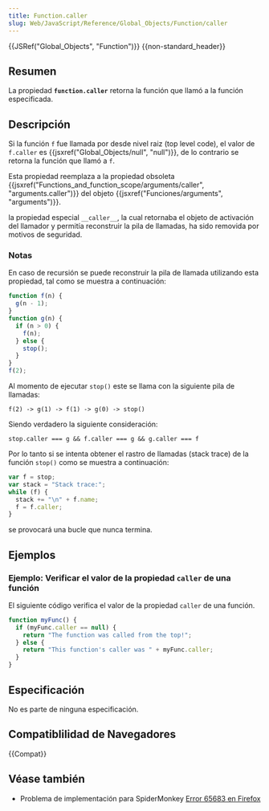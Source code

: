 ```yaml
---
title: Function.caller
slug: Web/JavaScript/Reference/Global_Objects/Function/caller
---
```


{{JSRef("Global_Objects", "Function")}} {{non-standard_header}}

## Resumen

La propiedad **`function.caller`** retorna la función que llamó a la función especificada.

## Descripción

Si la función `f` fue llamada por desde nivel raiz (top level code), el valor de `f.caller` es {{jsxref("Global_Objects/null", "null")}}, de lo contrario se retorna la función que llamó a `f`.

Esta propiedad reemplaza a la propiedad obsoleta {{jsxref("Functions_and_function_scope/arguments/caller", "arguments.caller")}} del objeto {{jsxref("Funciones/arguments", "arguments")}}.

la propiedad especial `__caller__`, la cual retornaba el objeto de activación del llamador y permitía reconstruir la pila de llamadas, ha sido removida por motivos de seguridad.

### Notas

En caso de recursión se puede reconstruir la pila de llamada utilizando esta propiedad, tal como se muestra a continuación:

```js
function f(n) {
  g(n - 1);
}
function g(n) {
  if (n > 0) {
    f(n);
  } else {
    stop();
  }
}
f(2);
```

Al momento de ejecutar `stop()` este se llama con la siguiente pila de llamadas:

```
f(2) -> g(1) -> f(1) -> g(0) -> stop()
```

Siendo verdadero la siguiente consideración:

```
stop.caller === g && f.caller === g && g.caller === f
```

Por lo tanto si se intenta obtener el rastro de llamadas (stack trace) de la función `stop()` como se muestra a continuación:

```js
var f = stop;
var stack = "Stack trace:";
while (f) {
  stack += "\n" + f.name;
  f = f.caller;
}
```

se provocará una bucle que nunca termina.

## Ejemplos

### Ejemplo: Verificar el valor de la propiedad `caller` de una función

El siguiente código verifica el valor de la propiedad `caller` de una función.

```js
function myFunc() {
  if (myFunc.caller == null) {
    return "The function was called from the top!";
  } else {
    return "This function's caller was " + myFunc.caller;
  }
}
```

## Especificación

No es parte de ninguna especificación.

## Compatiblilidad de Navegadores

{{Compat}}

## Véase también

- Problema de implementación para SpiderMonkey [Error 65683 en Firefox](https://bugzil.la/65683)
